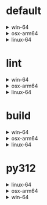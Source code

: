 # default

<details>
<summary>win-64</summary>

|Dependency|Before|After|Explicit|
|-|-|-|-|
|ordered_enum|0.0.8|0.0.9|true|
|pydantic|2.7.1|2.7.4|true|
|pytest|8.2.1|8.2.2|true|
|ca-certificates|2024.2.2|2024.6.2|false|
|libsqlite|3.45.3|3.46.0|false|
|libzlib|1.2.13|1.3.1|false|
|packaging|24.0|24.1|false|
|typing-extensions|4.11.0|4.12.2|false|
|typing_extensions|4.11.0|4.12.2|false|
|vc14_runtime|14.38.33135|14.40.33810|false|
|vs2015_runtime|14.38.33135|14.40.33810|false|
|zipp|3.17.0|3.19.2|false|
|openssl|3.3.0|3.3.1|false|
|pydantic-core|2.18.2|2.18.4|false|
|vc|ha32ba9b_20|h8a93ad2_20|false|

</details>

<details>
<summary>osx-arm64</summary>

|Dependency|Before|After|Explicit|
|-|-|-|-|
|ordered_enum|0.0.8|0.0.9|true|
|pydantic|2.7.1|2.7.4|true|
|pytest|8.2.1|8.2.2|true|
|py-rattler|py312h1a1520d_0|py312had01cb0_0|true|
|ca-certificates|2024.2.2|2024.6.2|false|
|libsqlite|3.45.3|3.46.0|false|
|libzlib|1.2.13|1.3.1|false|
|packaging|24.0|24.1|false|
|typing-extensions|4.11.0|4.12.2|false|
|typing_extensions|4.11.0|4.12.2|false|
|zipp|3.17.0|3.19.2|false|
|openssl|3.3.0|3.3.1|false|
|pydantic-core|2.18.2|2.18.4|false|

</details>

<details>
<summary>linux-64</summary>

|Dependency|Before|After|Explicit|
|-|-|-|-|
|ordered_enum|0.0.8|0.0.9|true|
|pydantic|2.7.1|2.7.4|true|
|pytest|8.2.1|8.2.2|true|
|ca-certificates|2024.2.2|2024.6.2|false|
|libsqlite|3.45.3|3.46.0|false|
|libzlib|1.2.13|1.3.1|false|
|packaging|24.0|24.1|false|
|typing-extensions|4.11.0|4.12.2|false|
|typing_extensions|4.11.0|4.12.2|false|
|zipp|3.17.0|3.19.2|false|
|openssl|3.3.0|3.3.1|false|
|pydantic-core|2.18.2|2.18.4|false|
|ld_impl_linux-64|hf3520f5_1|hf3520f5_4|false|
|libgcc-ng|h77fa898_7|h77fa898_9|false|
|libgomp|h77fa898_7|h77fa898_9|false|

</details>

# lint

<details>
<summary>win-64</summary>

|Dependency|Before|After|Explicit|
|-|-|-|-|
|typos|1.21.0|1.22.7|true|
|ruff|0.4.4|0.4.9|true|
|ca-certificates|2024.2.2|2024.6.2|false|
|filelock|3.14.0|3.15.1|false|
|libsqlite|3.45.3|3.46.0|false|
|libzlib|1.2.13|1.3.1|false|
|nodeenv|1.8.0|1.9.1|false|
|vc14_runtime|14.38.33135|14.40.33810|false|
|vs2015_runtime|14.38.33135|14.40.33810|false|
|openssl|3.3.0|3.3.1|false|
|vc|ha32ba9b_20|h8a93ad2_20|false|

</details>

<details>
<summary>osx-arm64</summary>

|Dependency|Before|After|Explicit|
|-|-|-|-|
|typos|1.21.0|1.22.7|true|
|ruff|0.4.4|0.4.9|true|
|ca-certificates|2024.2.2|2024.6.2|false|
|filelock|3.14.0|3.15.1|false|
|libsqlite|3.45.3|3.46.0|false|
|libzlib|1.2.13|1.3.1|false|
|nodeenv|1.8.0|1.9.1|false|
|openssl|3.3.0|3.3.1|false|

</details>

<details>
<summary>linux-64</summary>

|Dependency|Before|After|Explicit|
|-|-|-|-|
|typos|1.21.0|1.22.7|true|
|ruff|0.4.4|0.4.9|true|
|ca-certificates|2024.2.2|2024.6.2|false|
|filelock|3.14.0|3.15.1|false|
|libsqlite|3.45.3|3.46.0|false|
|libzlib|1.2.13|1.3.1|false|
|nodeenv|1.8.0|1.9.1|false|
|openssl|3.3.0|3.3.1|false|
|ld_impl_linux-64|hf3520f5_1|hf3520f5_4|false|
|libgcc-ng|h77fa898_7|h77fa898_9|false|
|libgomp|h77fa898_7|h77fa898_9|false|
|libstdcxx-ng|hc0a3c3a_7|hc0a3c3a_9|false|

</details>

# build

<details>
<summary>win-64</summary>

|Dependency|Before|After|Explicit|
|-|-|-|-|
|ordered_enum|0.0.8|0.0.9|true|
|pydantic|2.7.1|2.7.4|true|
|ca-certificates|2024.2.2|2024.6.2|false|
|certifi|2024.2.2|2024.6.2|false|
|libsqlite|3.45.3|3.46.0|false|
|libzlib|1.2.13|1.3.1|false|
|more-itertools|10.2.0|10.3.0|false|
|packaging|24.0|24.1|false|
|pkginfo|1.10.0|1.11.1|false|
|typing-extensions|4.11.0|4.12.2|false|
|typing_extensions|4.11.0|4.12.2|false|
|vc14_runtime|14.38.33135|14.40.33810|false|
|vs2015_runtime|14.38.33135|14.40.33810|false|
|zipp|3.17.0|3.19.2|false|
|openssl|3.3.0|3.3.1|false|
|pydantic-core|2.18.2|2.18.4|false|
|requests|2.32.2|2.32.3|false|
|vc|ha32ba9b_20|h8a93ad2_20|false|

</details>

<details>
<summary>osx-arm64</summary>

|Dependency|Before|After|Explicit|
|-|-|-|-|
|ordered_enum|0.0.8|0.0.9|true|
|pydantic|2.7.1|2.7.4|true|
|ca-certificates|2024.2.2|2024.6.2|false|
|certifi|2024.2.2|2024.6.2|false|
|libsqlite|3.45.3|3.46.0|false|
|libzlib|1.2.13|1.3.1|false|
|more-itertools|10.2.0|10.3.0|false|
|packaging|24.0|24.1|false|
|pkginfo|1.10.0|1.11.1|false|
|typing-extensions|4.11.0|4.12.2|false|
|typing_extensions|4.11.0|4.12.2|false|
|zipp|3.17.0|3.19.2|false|
|openssl|3.3.0|3.3.1|false|
|pydantic-core|2.18.2|2.18.4|false|
|requests|2.32.2|2.32.3|false|

</details>

<details>
<summary>linux-64</summary>

|Dependency|Before|After|Explicit|
|-|-|-|-|
|ordered_enum|0.0.8|0.0.9|true|
|pydantic|2.7.1|2.7.4|true|
|ca-certificates|2024.2.2|2024.6.2|false|
|certifi|2024.2.2|2024.6.2|false|
|libsqlite|3.45.3|3.46.0|false|
|libzlib|1.2.13|1.3.1|false|
|more-itertools|10.2.0|10.3.0|false|
|packaging|24.0|24.1|false|
|pkginfo|1.10.0|1.11.1|false|
|typing-extensions|4.11.0|4.12.2|false|
|typing_extensions|4.11.0|4.12.2|false|
|zipp|3.17.0|3.19.2|false|
|cryptography|42.0.7|42.0.8|false|
|openssl|3.3.0|3.3.1|false|
|pydantic-core|2.18.2|2.18.4|false|
|requests|2.32.2|2.32.3|false|
|ld_impl_linux-64|hf3520f5_1|hf3520f5_4|false|
|libgcc-ng|h77fa898_7|h77fa898_9|false|
|libgomp|h77fa898_7|h77fa898_9|false|
|libstdcxx-ng|hc0a3c3a_7|hc0a3c3a_9|false|

</details>

# py312

<details>
<summary>linux-64</summary>

|Dependency|Before|After|Explicit|
|-|-|-|-|
|ordered_enum|0.0.8|0.0.9|true|
|pydantic|2.7.1|2.7.4|true|
|pytest|8.2.1|8.2.2|true|
|ca-certificates|2024.2.2|2024.6.2|false|
|libsqlite|3.45.3|3.46.0|false|
|libzlib|1.2.13|1.3.1|false|
|packaging|24.0|24.1|false|
|typing-extensions|4.11.0|4.12.2|false|
|typing_extensions|4.11.0|4.12.2|false|
|zipp|3.17.0|3.19.2|false|
|openssl|3.3.0|3.3.1|false|
|pydantic-core|2.18.2|2.18.4|false|
|ld_impl_linux-64|hf3520f5_1|hf3520f5_4|false|
|libgcc-ng|h77fa898_7|h77fa898_9|false|
|libgomp|h77fa898_7|h77fa898_9|false|

</details>

<details>
<summary>osx-arm64</summary>

|Dependency|Before|After|Explicit|
|-|-|-|-|
|ordered_enum|0.0.8|0.0.9|true|
|pydantic|2.7.1|2.7.4|true|
|pytest|8.2.1|8.2.2|true|
|py-rattler|py312h1a1520d_0|py312had01cb0_0|true|
|ca-certificates|2024.2.2|2024.6.2|false|
|libsqlite|3.45.3|3.46.0|false|
|libzlib|1.2.13|1.3.1|false|
|packaging|24.0|24.1|false|
|typing-extensions|4.11.0|4.12.2|false|
|typing_extensions|4.11.0|4.12.2|false|
|zipp|3.17.0|3.19.2|false|
|openssl|3.3.0|3.3.1|false|
|pydantic-core|2.18.2|2.18.4|false|

</details>

<details>
<summary>win-64</summary>

|Dependency|Before|After|Explicit|
|-|-|-|-|
|ordered_enum|0.0.8|0.0.9|true|
|pydantic|2.7.1|2.7.4|true|
|pytest|8.2.1|8.2.2|true|
|ca-certificates|2024.2.2|2024.6.2|false|
|libsqlite|3.45.3|3.46.0|false|
|libzlib|1.2.13|1.3.1|false|
|packaging|24.0|24.1|false|
|typing-extensions|4.11.0|4.12.2|false|
|typing_extensions|4.11.0|4.12.2|false|
|vc14_runtime|14.38.33135|14.40.33810|false|
|vs2015_runtime|14.38.33135|14.40.33810|false|
|zipp|3.17.0|3.19.2|false|
|openssl|3.3.0|3.3.1|false|
|pydantic-core|2.18.2|2.18.4|false|
|vc|ha32ba9b_20|h8a93ad2_20|false|

</details>

[^1]: *Cursive* means explicit dependency.
[^2]: Dependency got downgraded.
